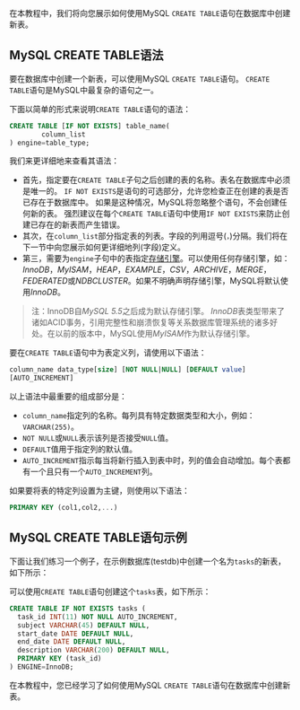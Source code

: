 在本教程中，我们将向您展示如何使用MySQL `CREATE TABLE`语句在数据库中创建新表。

## MySQL CREATE TABLE语法

要在数据库中创建一个新表，可以使用MySQL `CREATE TABLE`语句。 `CREATE TABLE`语句是MySQL中最复杂的语句之一。

下面以简单的形式来说明`CREATE TABLE`语句的语法：

```sql
CREATE TABLE [IF NOT EXISTS] table_name(
        column_list
) engine=table_type;
```

我们来更详细地来查看其语法：

- 首先，指定要在`CREATE TABLE`子句之后创建的表的名称。表名在数据库中必须是唯一的。 `IF NOT EXISTS`是语句的可选部分，允许您检查正在创建的表是否已存在于数据库中。 如果是这种情况，MySQL将忽略整个语句，不会创建任何新的表。 强烈建议在每个`CREATE TABLE`语句中使用`IF NOT EXISTS`来防止创建已存在的新表而产生错误。
- 其次，在`column_list`部分指定表的列表。字段的列用逗号(`，`)分隔。我们将在下一节中向您展示如何更详细地列(字段)定义。
- 第三，需要为`engine`子句中的表指定[存储引擎](http://www.yiibai.com/mysql/understand-mysql-table-types-innodb-myisam.html)。可以使用任何存储引擎，如：*InnoDB*，*MyISAM*，*HEAP*，*EXAMPLE*，*CSV*，*ARCHIVE*，*MERGE*， *FEDERATED*或*NDBCLUSTER*。如果不明确声明存储引擎，MySQL将默认使用*InnoDB*。

> 注：InnoDB自*MySQL 5.5*之后成为默认存储引擎。 *InnoDB*表类型带来了诸如ACID事务，引用完整性和崩溃恢复等关系数据库管理系统的诸多好处。在以前的版本中，MySQL使用*MyISAM*作为默认存储引擎。

要在`CREATE TABLE`语句中为表定义列，请使用以下语法：

```sql
column_name data_type[size] [NOT NULL|NULL] [DEFAULT value] 
[AUTO_INCREMENT]
```

以上语法中最重要的组成部分是：

- `column_name`指定列的名称。每列具有特定数据类型和大小，例如：`VARCHAR(255)`。
- `NOT NULL`或`NULL`表示该列是否接受`NULL`值。
- `DEFAULT`值用于指定列的默认值。
- `AUTO_INCREMENT`指示每当将新行插入到表中时，列的值会自动增加。每个表都有一个且只有一个`AUTO_INCREMENT`列。

如果要将表的特定列设置为主键，则使用以下语法：

```sql
PRIMARY KEY (col1,col2,...)
```

## MySQL CREATE TABLE语句示例

下面让我们练习一个例子，在示例数据库(testdb)中创建一个名为`tasks`的新表，如下所示：

可以使用`CREATE TABLE`语句创建这个`tasks`表，如下所示：

```sql
CREATE TABLE IF NOT EXISTS tasks (
  task_id INT(11) NOT NULL AUTO_INCREMENT,
  subject VARCHAR(45) DEFAULT NULL,
  start_date DATE DEFAULT NULL,
  end_date DATE DEFAULT NULL,
  description VARCHAR(200) DEFAULT NULL,
  PRIMARY KEY (task_id)
) ENGINE=InnoDB;
```

在本教程中，您已经学习了如何使用MySQL `CREATE TABLE`语句在数据库中创建新表。
